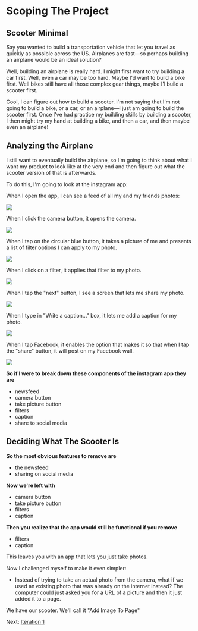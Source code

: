 # Scoping The Project

## Scooter Minimal

Say you wanted to build a transportation vehicle that let you travel as quickly as possible across the US. Airplanes are fast—so perhaps building an airplane would be an ideal solution?

Well, building an airplane is really hard. I might first want to try building a car first. Well, even a car may be too hard. Maybe I'd want to build a bike first. Well bikes still have all those complex gear things, maybe I'l build a scooter first.

Cool, I can figure out how to build a scooter. I'm not saying that I'm not going to build a bike, or a car, or an airplane—I just am going to build the scooter first. Once I've had practice my building skills by building a scooter, I then might try my hand at building a bike, and then a car, and then maybe even an airplane!

## Analyzing the Airplane

I still want to eventually build the airplane, so I'm going to think about what I want my product to look like at the very end and then figure out what the scooter version of that is afterwards.

To do this, I'm going to look at the instagram app:

When I open the app, I can see a feed of all my and my friends photos:

![](https://cloud-n20l8ciby-hack-club-bot.vercel.app/26kgA5917.jpg)

When I click the camera button, it opens the camera.

![](https://cloud-n20l8ciby-hack-club-bot.vercel.app/273RfQP9M.jpg)

When I tap on the circular blue button, it takes a picture of me and presents a list of filter options I can apply to my photo.

![](https://cloud-n20l8ciby-hack-club-bot.vercel.app/2823gAAxR.jpg)

When I click on a filter, it applies that filter to my photo.

![](https://cloud-n20l8ciby-hack-club-bot.vercel.app/29fHwjUJF.jpg)

When I tap the "next" button, I see a screen that lets me share my photo.

![](https://cloud-n20l8ciby-hack-club-bot.vercel.app/30W3x5QRI.jpg)

When I type in "Write a caption..." box, it lets me add a caption for my photo.

![](https://cloud-n20l8ciby-hack-club-bot.vercel.app/311gcPq3R.jpg)

When I tap Facebook, it enables the option that makes it so that when I tap the "share" button, it will post on my Facebook wall.

![](https://cloud-n20l8ciby-hack-club-bot.vercel.app/329CtrDVr.jpg)

**So if I were to break down these components of the instagram app they are**

- newsfeed
- camera button
- take picture button
- filters
- caption
- share to social media

## Deciding What The Scooter Is

**So the most obvious features to remove are**

- the newsfeed
- sharing on social media

**Now we're left with**

- camera button
- take picture button
- filters
- caption

**Then you realize that the app would still be functional if you remove**

- filters
- caption

This leaves you with an app that lets you just take photos.

Now I challenged myself to make it even simpler:

- Instead of trying to take an actual photo from the camera, what if we used an existing photo that was already on the internet instead? The computer could just asked you for a URL of a picture and then it just added it to a page.

We have our scooter. We'll call it "Add Image To Page"

Next: [Iteration 1](iteration1.md)